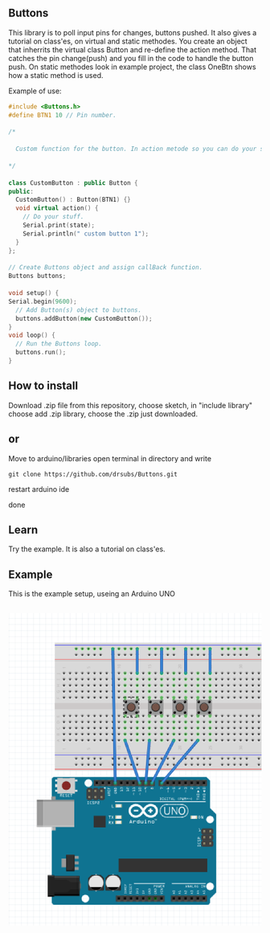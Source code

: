 ## Buttons

This library is to poll input pins for changes, buttons pushed. It also gives a tutorial on class'es, on virtual and static methodes.
You create an object that inherrits the virtual class Button and re-define the action method. That catches the pin change(push) and you 
fill in the code to handle the button push. On static methodes look in example project, the class OneBtn shows how a static method is used.

Example of use:

```c++
#include <Buttons.h>
#define BTN1 10 // Pin number.

/*

  Custom function for the button. In action metode so you can do your stuff there.

*/

class CustomButton : public Button {
public:
  CustomButton() : Button(BTN1) {}
  void virtual action() {
    // Do your stuff.
    Serial.print(state);
    Serial.println(" custom button 1");
  }
};

// Create Buttons object and assign callBack function.
Buttons buttons;

void setup() {
Serial.begin(9600);
  // Add Button(s) object to buttons.   
  buttons.addButton(new CustomButton());
}
void loop() {
  // Run the Buttons loop.
  buttons.run();
}
```


## How to install

Download .zip file from this repository, choose sketch, in "include library" choose add .zip library, choose the .zip just downloaded.
## or
Move to arduino/libraries
open terminal in directory and write
```
git clone https://github.com/drsubs/Buttons.git
```


restart arduino ide

done

## Learn
Try the example. It is also a tutorial on class'es.

## Example

This is the example setup, useing an Arduino UNO


##

<picture>
  <img src="https://github.com/drsubs/Buttons/blob/main/examples/Buttons/Buttons.png">
</picture>



